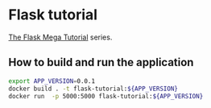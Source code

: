 # Flask tutorial

[The Flask Mega Tutorial](https://blog.miguelgrinberg.com/post/the-flask-mega-tutorial-part-i-hello-world) series.

## How to build and run the application

```bash
export APP_VERSION=0.0.1
docker build . -t flask-tutorial:${APP_VERSION}
docker run  -p 5000:5000 flask-tutorial:${APP_VERSION}
```
